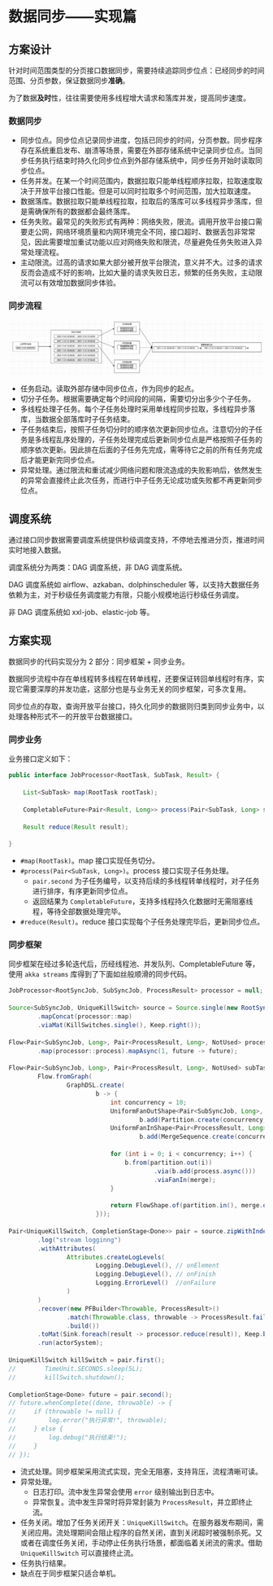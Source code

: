 # 数据同步——实现篇

## 方案设计

针对时间范围类型的分页接口数据同步，需要持续追踪同步位点：已经同步的时间范围、分页参数，保证数据同步**准确**。

为了数据**及时**性，往往需要使用多线程增大请求和落库并发，提高同步速度。

### 数据同步

* 同步位点。同步位点记录同步进度，包括已同步的时间，分页参数。同步程序存在系统重启发布、崩溃等场景，需要在外部存储系统中记录同步位点。当同步任务执行结束时持久化同步位点到外部存储系统中，同步任务开始时读取同步位点。
* 任务并发。在某一个时间范围内，数据拉取只能单线程顺序拉取，拉取速度取决于开放平台接口性能。但是可以同时拉取多个时间范围，加大拉取速度。
* 数据落库。数据拉取只能单线程拉取，拉取后的落库可以多线程异步落库，但是需确保所有的数据都会最终落库。
* 任务失败。最常见的失败形式有两种：网络失败，限流。调用开放平台接口需要走公网，网络环境质量和内网环境完全不同，接口超时、数据丢包非常常见，因此需要增加重试功能以应对网络失败和限流，尽量避免任务失败进入异常处理流程。
* 主动限流。过高的请求如果大部分被开放平台限流，意义并不大。过多的请求反而会造成不好的影响，比如大量的请求失败日志，频繁的任务失败，主动限流可以有效增加数据同步体验。

### 同步流程

![image-20211214223251490](数据同步——实现篇.assets/image-20211214223251490.png)

* 任务启动。读取外部存储中同步位点，作为同步的起点。
* 切分子任务。根据需要确定每个时间段的间隔，需要切分出多少个子任务。
* 多线程处理子任务。每个子任务处理时采用单线程同步拉取，多线程异步落库，当数据全部落库时子任务结束。
* 子任务结束后，按照子任务切分时的顺序依次更新同步位点。注意切分的子任务是多线程乱序处理的，子任务处理完成后更新同步位点是严格按照子任务的顺序依次更新。因此排在后面的子任务先完成，需等待它之前的所有任务完成后才能更新完同步位点。
* 异常处理。通过限流和重试减少网络问题和限流造成的失败影响后，依然发生的异常会直接终止此次任务，而进行中子任务无论成功或失败都不再更新同步位点。

## 调度系统

通过接口同步数据需要调度系统提供秒级调度支持，不停地去推进分页，推进时间实时地接入数据。

调度系统分为两类：DAG 调度系统，非 DAG 调度系统。

DAG 调度系统如 airflow、azkaban、dolphinscheduler 等，以支持大数据任务依赖为主，对于秒级任务调度能力有限，只能小规模地运行秒级任务调度。

非 DAG 调度系统如 xxl-job、elastic-job 等。

## 方案实现

数据同步的代码实现分为 2 部分：同步框架 + 同步业务。

数据同步流程中存在单线程转多线程在转单线程，还要保证转回单线程时有序，实现它需要深厚的并发功底，这部分也是与业务无关的同步框架，可多次复用。

同步位点的存取，查询开放平台接口，持久化同步的数据则归类到同步业务中，以处理各种形式不一的开放平台数据接口。

### 同步业务

业务接口定义如下：

```java
public interface JobProcessor<RootTask, SubTask, Result> {

    List<SubTask> map(RootTask rootTask);

    CompletableFuture<Pair<Result, Long>> process(Pair<SubTask, Long> subTaskPair);

    Result reduce(Result result);

}
```

* `#map(RootTask)`。map 接口实现任务切分。
* `#process(Pair<SubTask, Long>)`。process 接口实现子任务处理。
  * `pair.second` 为子任务编号，以支持后续的多线程转单线程时，对子任务进行排序，有序更新同步位点。
  * 返回结果为 `CompletableFuture`，支持多线程持久化数据时无需阻塞线程，等待全部数据处理完毕。
* `#reduce(Result)`。reduce 接口实现每个子任务处理完毕后，更新同步位点。

### 同步框架

同步框架在经过多轮迭代后，历经线程池、并发队列、CompletableFuture 等，使用 `akka streams` 库得到了下面如丝般顺滑的同步代码。

```java
JobProcessor<RootSyncJob, SubSyncJob, ProcessResult> processor = null;

Source<SubSyncJob, UniqueKillSwitch> source = Source.single(new RootSyncJob())
        .mapConcat(processor::map)
        .viaMat(KillSwitches.single(), Keep.right());

Flow<Pair<SubSyncJob, Long>, Pair<ProcessResult, Long>, NotUsed> process = Flow.<Pair<SubSyncJob, Long>>create()
        .map(processor::process).mapAsync(1, future -> future);

Flow<Pair<SubSyncJob, Long>, Pair<ProcessResult, Long>, NotUsed> subTasks =
        Flow.fromGraph(
                GraphDSL.create(
                        b -> {
                            int concurrency = 10;
                            UniformFanOutShape<Pair<SubSyncJob, Long>, Pair<SubSyncJob, Long>> partition =
                                    b.add(Partition.create(concurrency, subTask -> Math.toIntExact(subTask.second()) % concurrency));
                            UniformFanInShape<Pair<ProcessResult, Long>, Pair<ProcessResult, Long>> merge =
                                    b.add(MergeSequence.create(concurrency, Pair::second));

                            for (int i = 0; i < concurrency; i++) {
                                b.from(partition.out(i))
                                        .via(b.add(process.async()))
                                        .viaFanIn(merge);
                            }

                            return FlowShape.of(partition.in(), merge.out());
                        }));

Pair<UniqueKillSwitch, CompletionStage<Done>> pair = source.zipWithIndex().via(subTasks.map(Pair::first))
        .log("stream logginng")
        .withAttributes(
                Attributes.createLogLevels(
                        Logging.DebugLevel(), // onElement
                        Logging.DebugLevel(), // onFinish
                        Logging.ErrorLevel()  //onFailure
                )
        )
        .recover(new PFBuilder<Throwable, ProcessResult>()
                .match(Throwable.class, throwable -> ProcessResult.failure(throwable))
                .build())
        .toMat(Sink.foreach(result -> processor.reduce(result)), Keep.both())
        .run(actorSystem);

UniqueKillSwitch killSwitch = pair.first();
//        TimeUnit.SECONDS.sleep(5L);
//        killSwitch.shutdown();

CompletionStage<Done> future = pair.second();
// future.whenComplete((done, throwable) -> {
//     if (throwable != null) {
//         log.error("执行异常!", throwable);
//     } else {
//         log.debug("执行结束!");
//     }
// });
```

* 流式处理。同步框架采用流式实现，完全无阻塞，支持背压，流程清晰可读。
* 异常处理。
  * 日志打印。流中发生异常会使用 `error` 级别输出到日志中。
  * 异常恢复。流中发生异常时将异常封装为 `ProcessResult`，并立即终止流。
* 任务关闭。增加了任务关闭开关：`UniqueKillSwitch`。在服务器发布期间，需关闭应用。流处理期间会阻止程序的自然关闭，直到关闭超时被强制杀死。又或者在调度任务关闭，手动停止任务执行场景，都面临着关闭流的需求。借助 `UniqueKillSwitch` 可以直接终止流。
* 任务执行结果。
* 缺点在于同步框架只适合单机。
